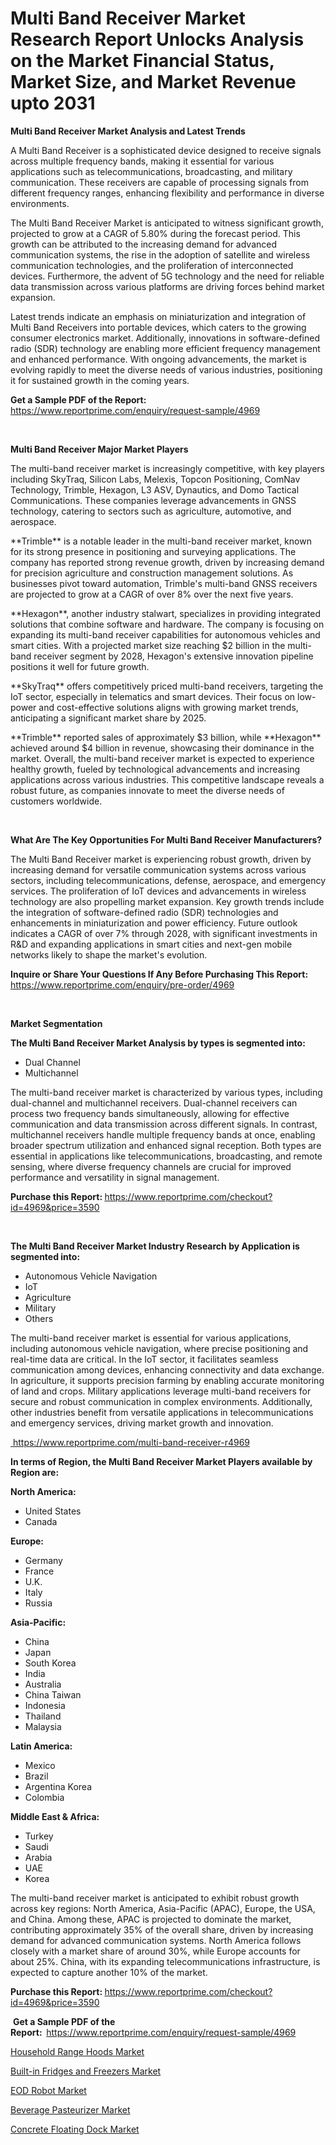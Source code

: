 <p><h1>Multi Band Receiver Market Research Report Unlocks Analysis on the Market Financial Status, Market Size, and Market Revenue upto 2031</h1></p><p><strong>Multi Band Receiver Market Analysis and Latest Trends</strong></p>
<p><p>A Multi Band Receiver is a sophisticated device designed to receive signals across multiple frequency bands, making it essential for various applications such as telecommunications, broadcasting, and military communication. These receivers are capable of processing signals from different frequency ranges, enhancing flexibility and performance in diverse environments.</p><p>The Multi Band Receiver Market is anticipated to witness significant growth, projected to grow at a CAGR of 5.80% during the forecast period. This growth can be attributed to the increasing demand for advanced communication systems, the rise in the adoption of satellite and wireless communication technologies, and the proliferation of interconnected devices. Furthermore, the advent of 5G technology and the need for reliable data transmission across various platforms are driving forces behind market expansion.</p><p>Latest trends indicate an emphasis on miniaturization and integration of Multi Band Receivers into portable devices, which caters to the growing consumer electronics market. Additionally, innovations in software-defined radio (SDR) technology are enabling more efficient frequency management and enhanced performance. With ongoing advancements, the market is evolving rapidly to meet the diverse needs of various industries, positioning it for sustained growth in the coming years.</p></p>
<p><strong>Get a Sample PDF of the Report:&nbsp;</strong> <a href="https://www.reportprime.com/enquiry/request-sample/4969">https://www.reportprime.com/enquiry/request-sample/4969</a></p>
<p>&nbsp;</p>
<p><strong>Multi Band Receiver Major Market Players</strong></p>
<p><p>The multi-band receiver market is increasingly competitive, with key players including SkyTraq, Silicon Labs, Melexis, Topcon Positioning, ComNav Technology, Trimble, Hexagon, L3 ASV, Dynautics, and Domo Tactical Communications. These companies leverage advancements in GNSS technology, catering to sectors such as agriculture, automotive, and aerospace.</p><p>**Trimble** is a notable leader in the multi-band receiver market, known for its strong presence in positioning and surveying applications. The company has reported strong revenue growth, driven by increasing demand for precision agriculture and construction management solutions. As businesses pivot toward automation, Trimble's multi-band GNSS receivers are projected to grow at a CAGR of over 8% over the next five years.</p><p>**Hexagon**, another industry stalwart, specializes in providing integrated solutions that combine software and hardware. The company is focusing on expanding its multi-band receiver capabilities for autonomous vehicles and smart cities. With a projected market size reaching $2 billion in the multi-band receiver segment by 2028, Hexagon's extensive innovation pipeline positions it well for future growth. </p><p>**SkyTraq** offers competitively priced multi-band receivers, targeting the IoT sector, especially in telematics and smart devices. Their focus on low-power and cost-effective solutions aligns with growing market trends, anticipating a significant market share by 2025.</p><p>**Trimble** reported sales of approximately $3 billion, while **Hexagon** achieved around $4 billion in revenue, showcasing their dominance in the market. Overall, the multi-band receiver market is expected to experience healthy growth, fueled by technological advancements and increasing applications across various industries. This competitive landscape reveals a robust future, as companies innovate to meet the diverse needs of customers worldwide.</p></p>
<p>&nbsp;</p>
<p><strong>What Are The Key Opportunities For Multi Band Receiver Manufacturers?</strong></p>
<p><p>The Multi Band Receiver market is experiencing robust growth, driven by increasing demand for versatile communication systems across various sectors, including telecommunications, defense, aerospace, and emergency services. The proliferation of IoT devices and advancements in wireless technology are also propelling market expansion. Key growth trends include the integration of software-defined radio (SDR) technologies and enhancements in miniaturization and power efficiency. Future outlook indicates a CAGR of over 7% through 2028, with significant investments in R&D and expanding applications in smart cities and next-gen mobile networks likely to shape the market's evolution.</p></p>
<p><strong>Inquire or Share Your Questions If Any Before Purchasing This Report:</strong> <a href="https://www.reportprime.com/enquiry/pre-order/4969">https://www.reportprime.com/enquiry/pre-order/4969</a></p>
<p>&nbsp;</p>
<p><strong>Market Segmentation</strong></p>
<p><strong>The Multi Band Receiver Market Analysis by types is segmented into:</strong></p>
<p><ul><li>Dual Channel</li><li>Multichannel</li></ul></p>
<p><p>The multi-band receiver market is characterized by various types, including dual-channel and multichannel receivers. Dual-channel receivers can process two frequency bands simultaneously, allowing for effective communication and data transmission across different signals. In contrast, multichannel receivers handle multiple frequency bands at once, enabling broader spectrum utilization and enhanced signal reception. Both types are essential in applications like telecommunications, broadcasting, and remote sensing, where diverse frequency channels are crucial for improved performance and versatility in signal management.</p></p>
<p><strong>Purchase this Report:&nbsp;</strong><a href="https://www.reportprime.com/checkout?id=4969&price=3590">https://www.reportprime.com/checkout?id=4969&price=3590</a></p>
<p>&nbsp;</p>
<p><strong>The Multi Band Receiver Market Industry Research by Application is segmented into:</strong></p>
<p><ul><li>Autonomous Vehicle Navigation</li><li>IoT</li><li>Agriculture</li><li>Military</li><li>Others</li></ul></p>
<p><p>The multi-band receiver market is essential for various applications, including autonomous vehicle navigation, where precise positioning and real-time data are critical. In the IoT sector, it facilitates seamless communication among devices, enhancing connectivity and data exchange. In agriculture, it supports precision farming by enabling accurate monitoring of land and crops. Military applications leverage multi-band receivers for secure and robust communication in complex environments. Additionally, other industries benefit from versatile applications in telecommunications and emergency services, driving market growth and innovation.</p></p>
<p><a href="https://www.reportprime.com/multi-band-receiver-r4969">&nbsp;https://www.reportprime.com/multi-band-receiver-r4969</a></p>
<p><strong>In terms of Region, the Multi Band Receiver Market Players available by Region are:</strong></p>
<p>
    <p> <strong> North America: </strong>
        <ul>
            <li>United States</li>
            <li>Canada</li>
        </ul>
        </p> 
    <p> <strong> Europe: </strong>
        <ul>
            <li>Germany</li>
            <li>France</li>
            <li>U.K.</li>
            <li>Italy</li>
            <li>Russia</li>
        </ul>
        </p> 
    <p> <strong> Asia-Pacific: </strong>
        <ul>
            <li>China</li>
            <li>Japan</li>
            <li>South Korea</li>
            <li>India</li>
            <li>Australia</li>
            <li>China Taiwan</li>
            <li>Indonesia</li>
            <li>Thailand</li>
            <li>Malaysia</li>
        </ul>
        </p> 
    <p> <strong> Latin America: </strong>
        <ul>
            <li>Mexico</li>
            <li>Brazil</li>
            <li>Argentina Korea</li>
            <li>Colombia</li>
        </ul>
        </p> 
    <p> <strong> Middle East & Africa: </strong>
        <ul>
            <li>Turkey</li>
            <li>Saudi</li>
            <li>Arabia</li>
            <li>UAE</li>
            <li>Korea</li>
        </ul>
    </p>
    </p>
<p><p>The multi-band receiver market is anticipated to exhibit robust growth across key regions: North America, Asia-Pacific (APAC), Europe, the USA, and China. Among these, APAC is projected to dominate the market, contributing approximately 35% of the overall share, driven by increasing demand for advanced communication systems. North America follows closely with a market share of around 30%, while Europe accounts for about 25%. China, with its expanding telecommunications infrastructure, is expected to capture another 10% of the market.</p></p>
<p><strong>Purchase this Report: </strong><a href="https://www.reportprime.com/checkout?id=4969&price=3590">https://www.reportprime.com/checkout?id=4969&price=3590</a></p>
<p>&nbsp;<strong>Get a Sample PDF of the Report:&nbsp;&nbsp;</strong><a href="https://www.reportprime.com/enquiry/request-sample/4969">https://www.reportprime.com/enquiry/request-sample/4969</a></p>
<p><strong></strong></p>
<p><p><a href="https://issuu.com/reportprime-2/docs/household-range-hoods-market-size-2_b0d1d38635a860">Household Range Hoods Market</a></p><p><a href="https://issuu.com/reportprime-2/docs/built-in-fridges-and-freezers-marke_8b07b4e338761a">Built-in Fridges and Freezers Market</a></p><p><a href="https://www.linkedin.com/pulse/insights-eod-robot-market-share-competitive-landscape-period-7k0te?trackingId=7bIdykmwTkWffInILDFUYQ%3D%3D">EOD Robot Market</a></p><p><a href="https://www.linkedin.com/pulse/what-emerging-market-trends-beverage-pasteurizer-detailed-ahzqe?trackingId=yr2pqGadT06UlICN1uPLbQ%3D%3D">Beverage Pasteurizer Market</a></p><p><a href="https://www.linkedin.com/pulse/navigating-global-concrete-floating-dock-market-landscape-v57ue?trackingId=q8UKuJJ%2FR2K8chR5ePDEVQ%3D%3D">Concrete Floating Dock Market</a></p></p>